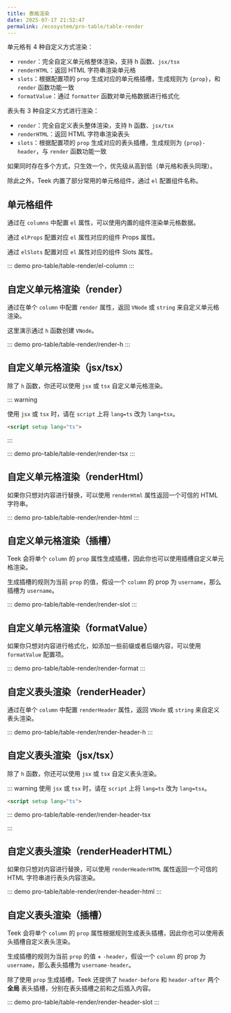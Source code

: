 ```yaml
---
title: 表格渲染
date: 2025-07-17 21:52:47
permalink: /ecosystem/pro-table/table-render
---
```


单元格有 4 种自定义方式渲染：

- `render`：完全自定义单元格整体渲染，支持 h 函数、`jsx/tsx`
- `renderHTML`：返回 HTML 字符串渲染单元格
- `slots`：根据配置项的 `prop` 生成对应的单元格插槽，生成规则为 `{prop}`，和 `render` 函数功能一致
- `formatValue`：通过 `formatter` 函数对单元格数据进行格式化

表头有 3 种自定义方式进行渲染：

- `render`：完全自定义表头整体渲染，支持 h 函数、`jsx/tsx`
- `renderHTML`：返回 HTML 字符串渲染表头
- `slots`：根据配置项的 `prop` 生成对应的表头插槽，生成规则为 `{prop}-header`，与 `render` 函数功能一致

如果同时存在多个方式，只生效一个，优先级从高到低（单元格和表头同理）。

除此之外，Teek 内置了部分常用的单元格组件，通过 `el` 配置组件名称。

## 单元格组件

通过在 `columns` 中配置 `el` 属性，可以使用内置的组件渲染单元格数据。

通过 `elProps` 配置对应 `el` 属性对应的组件 Props 属性。

通过 `elSlots` 配置对应 `el` 属性对应的组件 Slots 属性。

::: demo
pro-table/table-render/el-column
:::

## 自定义单元格渲染（render）

通过在单个 `column` 中配置 `render` 属性，返回 `VNode` 或 `string` 来自定义单元格渲染。

这里演示通过 `h` 函数创建 `VNode`。

::: demo
pro-table/table-render/render-h
:::

## 自定义单元格渲染（jsx/tsx）

除了 `h` 函数，你还可以使用 `jsx` 或 `tsx` 自定义单元格渲染。

::: warning

使用 `jsx` 或 `tsx` 时，请在 `script` 上将 `lang=ts` 改为 `lang=tsx`。

```html
<script setup lang="ts">
```

:::

::: demo
pro-table/table-render/render-tsx
:::

## 自定义单元格渲染（renderHtml）

如果你只想对内容进行替换，可以使用 `renderHtml` 属性返回一个可信的 HTML 字符串。

::: demo
pro-table/table-render/render-html
:::

## 自定义单元格渲染（插槽）

Teek 会将单个 `column` 的 `prop` 属性生成插槽，因此你也可以使用插槽自定义单元格渲染。

生成插槽的规则为当前 `prop` 的值，假设一个 `column` 的 prop 为 `username`，那么插槽为 `username`。

::: demo
pro-table/table-render/render-slot
:::

## 自定义单元格渲染（formatValue）

如果你只想对内容进行格式化，如添加一些前缀或者后缀内容，可以使用 `formatValue` 配置项。

::: demo
pro-table/table-render/render-format
:::

## 自定义表头渲染（renderHeader）

通过在单个 `column` 中配置 `renderHeader` 属性，返回 `VNode` 或 `string` 来自定义表头渲染。

::: demo
pro-table/table-render/render-header-h
:::

## 自定义表头渲染（jsx/tsx）

除了 `h` 函数，你还可以使用 `jsx` 或 `tsx` 自定义表头渲染。

::: warning
使用 `jsx` 或 `tsx` 时，请在 `script` 上将 `lang=ts` 改为 `lang=tsx`。

```html
<script setup lang="ts">
```

::: demo
pro-table/table-render/render-header-tsx

:::

## 自定义表头渲染（renderHeaderHTML）

如果你只想对内容进行替换，可以使用 `renderHeaderHTML` 属性返回一个可信的 HTML 字符串进行表头内容渲染。

::: demo
pro-table/table-render/render-header-html
:::

## 自定义表头渲染（插槽）

Teek 会将单个 `column` 的 `prop` 属性根据规则生成表头插槽，因此你也可以使用表头插槽自定义表头渲染。

生成插槽的规则为当前 `prop` 的值 + `-header`，假设一个 `column` 的 prop 为 `username`，那么表头插槽为 `username-header`。

除了使用 `prop` 生成插槽，Teek 还提供了 `header-before` 和 `header-after` 两个 **全局** 表头插槽，分别在表头插槽之前和之后插入内容。

::: demo
pro-table/table-render/render-header-slot
:::
